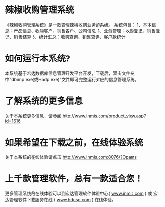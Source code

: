 # 辣椒收购管理系统

《辣椒收购管理系统》是一款管理辣椒收购业务的系统。 系统包含： 1、基本信息：产品信息、收购客户、销售客户、公司信息 2、业务管理：收购登记、销售登记、销售结算 3、统计汇总：收购查询、销售查询、客户款统计 

# 如何运行本系统?

本系统基于宏达数据库信息管理开发平台开发，下载后，双击文件夹中"dbimp.exe(或Hadp.exe)"文件即可完整运行对应的信息管理系统。

# 了解系统的更多信息

关于本系统更多信息，请参阅:http://www.inmis.com/product_view.asp?id=1616

# 如果希望在下载之前，在线体验系统

关于本系统的在线体验请点击:http://www.inmis.com:8076/?Opams

# 上千款管理软件，总有一款适合您！

更多管理系统的在线体验可以到宏达管理软件体验中心( www.inmis.com ) 或 宏达管理软件下载服务在线 ( www.hdcsc.com ) 在线体验。

